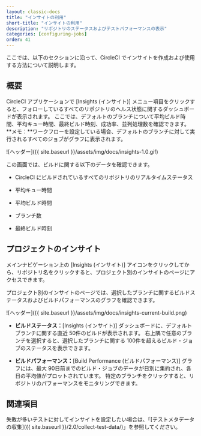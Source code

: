```yaml
---
layout: classic-docs
title: "インサイトの利用"
short-title: "インサイトの利用"
description: "リポジトリのステータスおよびテストパフォーマンスの表示"
categories: [configuring-jobs]
order: 41
---
```


ここでは、以下のセクションに沿って、CircleCI でインサイトを作成および使用する方法について説明します。

## 概要

CircleCI アプリケーションで [Insights (インサイト)] メニュー項目をクリックすると、フォローしているすべてのリポジトリのヘルス状態に関するダッシュボードが表示されます。 ここでは、デフォルトのブランチについて平均ビルド時間、平均キュー時間、最終ビルド時刻、成功率、並列処理数を確認できます。 **メモ：**ワークフローを設定している場合、デフォルトのブランチに対して実行されるすべてのジョブがグラフに表示されます。

![ヘッダー]({{ site.baseurl }}/assets/img/docs/insights-1.0.gif)

この画面では、ビルドに関する以下のデータを確認できます。

- CircleCI にビルドされているすべてのリポジトリのリアルタイムステータス

- 平均キュー時間

- 平均ビルド時間

- ブランチ数

- 最終ビルド時刻

## プロジェクトのインサイト

メインナビゲーション上の [Insights (インサイト)] アイコンをクリックしてから、リポジトリ名をクリックすると、プロジェクト別のインサイトのページにアクセスできます。

プロジェクト別のインサイトのページでは、選択したブランチに関するビルドステータスおよびビルドパフォーマンスのグラフを確認できます。

![ヘッダー]({{ site.baseurl }}/assets/img/docs/insights-current-build.png)

- **ビルドステータス：**[Insights (インサイト)] ダッシュボードに、デフォルトブランチに関する直近 50件のビルドが表示されます。 右上隅で任意のブランチを選択すると、選択したブランチに関する 100件を超えるビルド・ジョブのステータスを表示できます。

- **ビルドパフォーマンス：**[Build Performance (ビルドパフォーマンス)] グラフには、最大 90日前までのビルド・ジョブのデータが日別に集約され、各日の平均値がプロットされています。 特定のブランチをクリックすると、リポジトリのパフォーマンスをモニタリングできます。

## 関連項目

失敗が多いテストに対してインサイトを設定したい場合は、「[テストメタデータの収集]({{ site.baseurl }}/2.0/collect-test-data/)」を参照してください。
